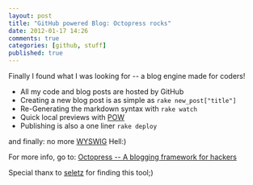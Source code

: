 ```yaml
---
layout: post
title: "GitHub powered Blog: Octopress rocks"
date: 2012-01-17 14:26
comments: true
categories: [github, stuff]
published: true
---
```


Finally I found what I was looking for -- a blog engine made for coders!

<!-- more -->

+ All my code and blog posts are hosted by GitHub
+ Creating a new blog post is as simple as ```rake new_post["title"]```
+ Re-Generating the markdown syntax with  ```rake watch```
+ Quick local previews with [POW](http://pow.cx)
+ Publishing is also a one liner ```rake deploy```

and finally: no more [WYSWIG](http://en.wikipedia.org/wiki/WYSIWIG) Hell:)

For more info, go to: [Octopress -- A blogging framework for hackers](http://octopress.org)

Special thanx to [seletz](http://seletz.github.com) for finding this tool;)
